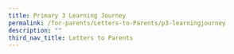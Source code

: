 ```yaml
---
title: Primary 3 Learning Journey
permalink: /for-parents/Letters-to-Parents/p3-learningjourney
description: ""
third_nav_title: Letters to Parents
---
```

